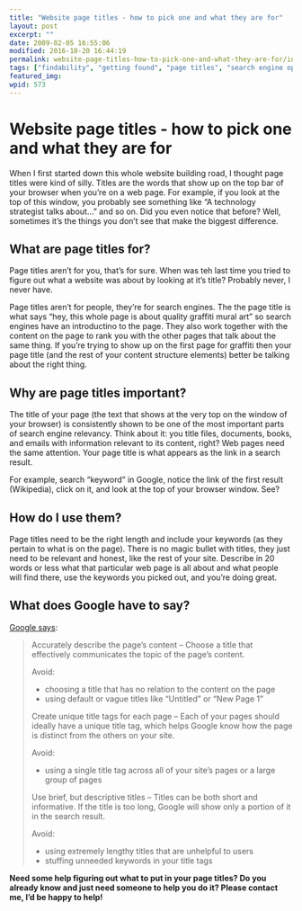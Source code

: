 ```yaml
---
title: "Website page titles - how to pick one and what they are for"
layout: post
excerpt: ""
date: 2009-02-05 16:55:06
modified: 2016-10-20 16:44:19
permalink: website-page-titles-how-to-pick-one-and-what-they-are-for/index.html
tags: ["findability", "getting found", "page titles", "search engine optimization analysis", "structure elements", "SEO"]
featured_img: 
wpid: 573
---
```


# Website page titles - how to pick one and what they are for

When I first started down this whole website building road, I thought page titles were kind of silly. Titles are the words that show up on the top bar of your browser when you’re on a web page. For example, if you look at the top of this window, you probably see something like “A technology strategist talks about…” and so on. Did you even notice that before? Well, sometimes it’s the things you don’t see that make the biggest difference.

What are page titles for?
-------------------------

Page titles aren’t for you, that’s for sure. When was teh last time you tried to figure out what a website was about by looking at it’s title? Probably never, I never have.

Page titles aren’t for people, they’re for search engines. The the page title is what says “hey, this whole page is about quality graffiti mural art” so search engines have an introductino to the page. They also work together with the content on the page to rank you with the other pages that talk about the same thing. If you’re trying to show up on the first page for graffiti then your page title (and the rest of your content structure elements) better be talking about the right thing.

Why are page titles important?
------------------------------

The title of your page (the text that shows at the very top on the window of your browser) is consistently shown to be one of the most important parts of search engine relevancy. Think about it: you title files, documents, books, and emails with information relevant to its content, right? Web pages need the same attention. Your page title is what appears as the link in a search result.

For example, search “keyword” in Google, notice the link of the first result (Wikipedia), click on it, and look at the top of your browser window. See?

How do I use them?
------------------

Page titles need to be the right length and include your keywords (as they pertain to what is on the page). There is no magic bullet with titles, they just need to be relevant and honest, like the rest of your site. Describe in 20 words or less what that particular web page is all about and what people will find there, use the keywords you picked out, and you’re doing great.

What does Google have to say?
-----------------------------

[Google says](http://googlewebmastercentral.blogspot.com/2008/11/googles-seo-starter-guide.html):

> Accurately describe the page’s content – Choose a title that effectively communicates the topic of the page’s content.
> 
> Avoid:
> 
> - choosing a title that has no relation to the content on the page
> - using default or vague titles like “Untitled” or “New Page 1”
> 
> Create unique title tags for each page – Each of your pages should ideally have a unique title tag, which helps Google know how the page is distinct from the others on your site.
> 
> Avoid:
> 
> - using a single title tag across all of your site’s pages or a large group of pages
> 
> Use brief, but descriptive titles – Titles can be both short and informative. If the title is too long, Google will show only a portion of it in the search result.
> 
> Avoid:
> 
> - using extremely lengthy titles that are unhelpful to users
> - stuffing unneeded keywords in your title tags

**Need some help figuring out what to put in your page titles? Do you already know and just need someone to help you do it? Please contact me, I’d be happy to help!**